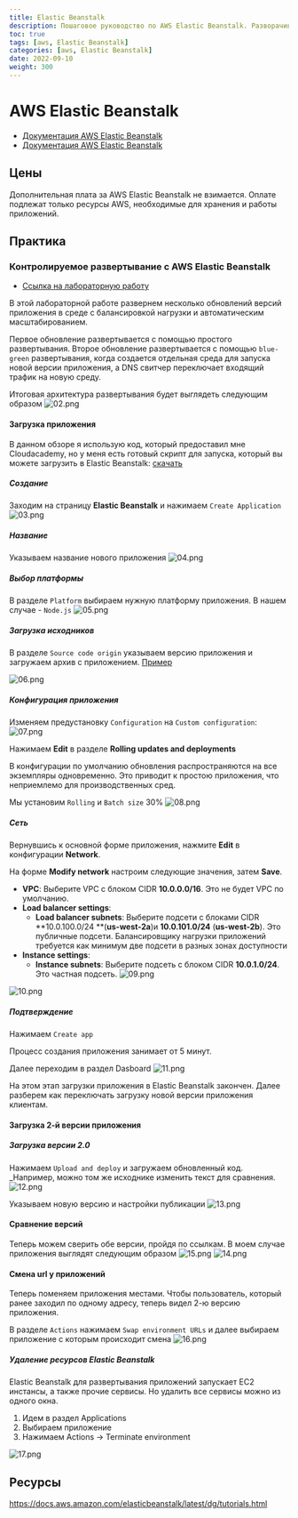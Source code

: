 ```yaml
---
title: Elastic Beanstalk
description: Пошаговое руководство по AWS Elastic Beanstalk. Разворачиваем приложение с AWS Elastic Beanstalk
toc: true
tags: [aws, Elastic Beanstalk]
categories: [aws, Elastic Beanstalk]
date: 2022-09-10
weight: 300
---
```


# AWS Elastic Beanstalk

- [Документация AWS Elastic Beanstalk](https://aws.amazon.com/elasticbeanstalk/)
- [Документация AWS Elastic Beanstalk](https://docs.aws.amazon.com/elasticbeanstalk/?id=docs_gateway)


## Цены

Дополнительная плата за AWS Elastic Beanstalk не взимается. Оплате подлежат только ресурсы AWS, необходимые для хранения и работы приложений.

## Практика

### Контролируемое развертывание с AWS Elastic Beanstalk

- [Ссылка на лабораторную работу](https://cloudacademy.com/lab/run-controlled-deploy-aws-elastic-beanstalk/?context_resource=lp&context_id=4364)

В этой лабораторной работе  развернем несколько обновлений версий приложения в среде с балансировкой нагрузки и автоматическим масштабированием. 

Первое обновление развертывается с помощью простого развертывания. Второе обновление развертывается с помощью `blue-green` развертывания, когда создается отдельная среда для запуска новой версии приложения, а DNS свитчер переключает входящий трафик на новую среду.

Итоговая архитектура развертывания будет выглядеть следующим образом
![02.png](./img/02.png)


#### Загрузка приложения

В данном обзоре я использую код, который предоставил мне Cloudacademy, но у меня есть готовый скрипт для запуска, который вы можете загрузить в Elastic Beanstalk: [скачать](./files/nodejs.zip)

##### Создание

Заходим на страницу **Elastic Beanstalk** и нажимаем `Create Application`
![03.png](./img/03.png)

##### Название

Указываем название нового приложения
![04.png](./img/04.png)
##### Выбор платформы

В разделе `Platform` выбираем нужную платформу приложения. В нашем случае - `Node.js`
![05.png](./img/05.png)

##### Загрузка исходников

В разделе `Source code origin` указываем версию приложения и загружаем архив с приложением.  [Пример](./files/nodejs.zip)

![06.png](./img/06.png)

##### Конфигурация приложения

Изменяем предустановку `Configuration` на `Custom configuration`:
![07.png](./img/07.png)

Нажимаем **Edit** в разделе **Rolling updates and deployments**

В конфигурации по умолчанию обновления распространяются на все экземпляры одновременно. Это приводит к простою приложения, что неприемлемо для производственных сред.

Мы установим `Rolling` и `Batch size` 30%
![08.png](./img/08.png)


##### Сеть
Вернувшись к основной форме приложения, нажмите **Edit** в конфигурации **Network**.

На форме **Modify network** настроим следующие значения, затем  **Save**. 

* **VPC**: Выберите VPC с блоком CIDR **10.0.0.0/16**. Это не будет VPC по умолчанию.
* **Load balancer settings**:
    * **Load balancer subnets**: Выберите подсети с блоками CIDR **10.0.100.0/24 **(**us-west-2a**)и **10.0.101.0/24** (**us-west-2b**). Это публичные подсети. Балансировщику нагрузки приложений требуется как минимум две подсети в разных зонах доступности
* **Instance settings**:
    * **Instance subnets**: Выберите подсеть с блоком CIDR **10.0.1.0/24**. Это частная подсеть.
![09.png](./img/09.png)

![10.png](./img/10.png)
##### Подтверждение
Нажимаем `Create app`

Процесс создания приложения занимает от 5 минут.

Далее переходим в раздел Dasboard
![11.png](./img/11.png)

На этом этап загрузки приложения в Elastic Beanstalk закончен. Далее разберем как переключать загрузку новой версии приложения клиентам.

#### Загрузка 2-й версии приложения

##### Загрузка версии 2.0

Нажимаем `Upload and deploy` и загружаем обновленный код. _Например, можно том же исходнике изменить текст для сравнения.
![12.png](./img/12.png)

Указываем новую версию и настройки публикации
![13.png](./img/13.png)


#### Сравнение версий
Теперь можем сверить обе версии, пройдя по ссылкам. В моем случае приложения выглядят следующим образом
![15.png](./img/15.png)
![14.png](./img/14.png)


#### Смена url у приложений
Теперь поменяем приложения местами. Чтобы пользователь, который ранее заходил по одному адресу, теперь видел 2-ю версию приложения.

В разделе `Actions` нажимаем `Swap environment URLs` и далее выбираем приложение с которым происходит смена
![16.png](./img/16.png)


##### Удаление ресурсов Elastic Beanstalk

Elastic Beanstalk для развертывания приложений запускает EC2 инстансы, а также прочие сервисы. Но удалить все сервисы можно из одного окна.

1. Идем в раздел Applications
2. Выбираем приложение
3. Нажимаем Actions -> Terminate environment

![17.png](./img/17.png)




## Ресурсы
https://docs.aws.amazon.com/elasticbeanstalk/latest/dg/tutorials.html
